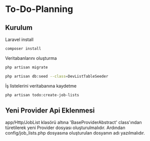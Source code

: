 # To-Do-Planning

## Kurulum

Laravel install
```bash
composer install
```

Veritabanlarını oluşturma
```bash
php artisan migrate

php artisan db:seed --class=DevListTableSeeder

```

İş listelerini veritabanına kaydetme
```bash
php artisan todo:create-job-lists
```

## Yeni Provider Api Eklenmesi

app/Http/JobList klasörü altına 'BaseProviderAbstract' class'ından türetilerek yeni Provider dosyası oluşturulmalıdır. Ardından config/job_lists.php dosyasına oluşturulan dosyanın adı yazılmalıdır.
